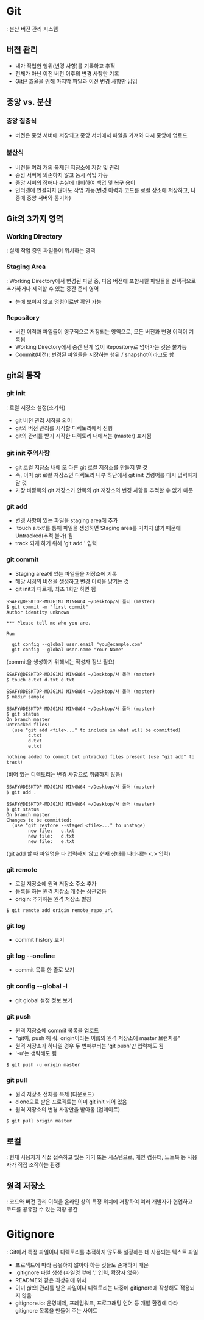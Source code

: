 # Git

: 분산 버전 관리 시스템



## 버전 관리

- 내가 작업한 행위(변경 사항)를 기록하고 추적
- 전체가 아닌 이전 버전 이후의 변경 사항만 기록
- Git은 효율을 위해 마지막 파일과 이전 변경 사항만 남김



## 중앙 vs. 분산

### 중앙 집중식

- 버전은 중앙 서버에 저장되고 중앙 서버에서 파일을 가져와 다시 중앙에 업로드

### 분산식

- 버전을 여러 개의 복제된 저장소에 저장 및 관리
- 중앙 서버에 의존하지 않고 동시 작업 가능
- 중앙 서버의 장애나 손실에 대비하여 백업 및 복구 용이
- 인터넷에 연결되지 않아도 작업 가능(변경 이력과 코드를 로컬 장소에 저장하고, 나중에 중앙 서버와 동기화)



## Git의 3가지 영역

### Working Directory

: 실제 작업 중인 파일들이 위치하는 영역

### Staging Area

: Working Directory에서 변경된 파일 중, 다음 버전에 포함시킬 파일들을 선택적으로 추가하거나 제외할 수 있는 중간 준비 영역

- 눈에 보이지 않고 명령어로만 확인 가능

### Repository

- 버전 이력과 파일들이 영구적으로 저장되는 영역으로, 모든 버전과 변경 이력이 기록됨
- Working Directory에서 중간 단계 없이 Repository로 넘어가는 것은 불가능
- Commit(버전): 변경된 파일들을 저장하는 행위 / snapshot이라고도 함



## git의 동작

### git init

: 로컬 저장소 설정(초기화)

- git 버전 관리 시작을 의미
- git의 버전 관리를 시작할 디렉토리에서 진행
- git의 관리를 받기 시작한 디렉토리 내에서는 (master) 표시됨

### git init 주의사항

- git 로컬 저장소 내에 또 다른 git 로컬 저장소를 만들지 말 것
- 즉, 이미 git 로컬 저장소인 디렉토리 내부 하단에서 git init 명령어를 다시 입력하지 말 것
- 가장 바깥쪽의  git 저장소가 안쪽의 git 저장소의 변경 사항을 추적할 수 없기 때문

### git add

- 변경 사항이 있는 파일을 staging area에 추가
- 'touch a.txt'를 통해 파일을 생성하면 Staging area를 거치지 않기 때문에 Untracked(추적 불가) 됨
- track 되게 하기 위해 'git add <file>' 입력

### git commit

- Staging area에 있는 파일들을 저장소에 기록
- 해당 시점의 버전을 생성하고 변경 이력을 남기는 것
- git init과 다르게, 최초 1회만 하면 됨

```
SSAFY@DESKTOP-MDJG1NJ MINGW64 ~/Desktop/새 폴더 (master)
$ git commit -m "first commit"
Author identity unknown

*** Please tell me who you are.

Run

  git config --global user.email "you@example.com"
  git config --global user.name "Your Name"
```
(commit을 생성하기 위해서는 작성자 정보 필요)
```
SSAFY@DESKTOP-MDJG1NJ MINGW64 ~/Desktop/새 폴더 (master)
$ touch c.txt d.txt e.txt

SSAFY@DESKTOP-MDJG1NJ MINGW64 ~/Desktop/새 폴더 (master)
$ mkdir sample

SSAFY@DESKTOP-MDJG1NJ MINGW64 ~/Desktop/새 폴더 (master)
$ git status
On branch master
Untracked files:
  (use "git add <file>..." to include in what will be committed)
        c.txt
        d.txt
        e.txt

nothing added to commit but untracked files present (use "git add" to track)
```
(비어 있는 디렉토리는 변경 사항으로 취급하지 않음)
```
SSAFY@DESKTOP-MDJG1NJ MINGW64 ~/Desktop/새 폴더 (master)
$ git add .

SSAFY@DESKTOP-MDJG1NJ MINGW64 ~/Desktop/새 폴더 (master)
$ git status
On branch master
Changes to be committed:
  (use "git restore --staged <file>..." to unstage)
        new file:   c.txt
        new file:   d.txt
        new file:   e.txt
```
(git add 할 때 파일명을 다 입력하지 않고 현재 상태를 나타내는 <.> 입력)

### git remote

- 로컬 저장소에 원격 저장소 주소 추가
- 등록을 하는 원격 저장소 개수는 상관없음
- origin: 추가하는 원격 저장소 별칭

```
$ git remote add origin remote_repo_url
```

### git log

- commit history 보기

### git log --oneline

- commit 목록 한 줄로 보기

### git config --global -l

- git global 설정 정보 보기

### git push

- 원격 저장소에 commit 목록을 업로드
- "git아, push 해 줘. origin이라는 이름의 원격 저장소에 master 브랜치를"
- 원격 저장소가 하나일 경우 두 번째부터는 'git push'만 입력해도 됨
- '-u'는 생략해도 됨

```
$ git push -u origin master
```

### git pull

- 원격 저장소 전체를 복제 (다운로드)
- clone으로 받은 프로젝트는 이미 git init 되어 있음
- 원격 저장소의 변경 사항만을 받아옴 (업데이트) 

```
$ git pull origin master
```



## 로컬

: 현재 사용자가 직접 접속하고 있는 기기 또는 시스템으로, 개인 컴퓨터, 노트북 등 사용자가 직접 조작하는 환경



## 원격 저장소

: 코드와 버전 관리 이력을 온라인 상의 특정 위치에 저장하여 여러 개발자가 협업하고 코드를 공유할 수 있는 저장 공간



# Gitignore

: Git에서 특정 파일이나 디렉토리를 추적하지 않도록 설정하는 데 사용되는 텍스트 파일

- 프로젝트에 따라 공유하지 않아야 하는 것들도 존재하기 때문
- .gitignore 파일 생성 (파일명 앞에 '.' 입력, 확장자 없음)
- README와 같은 최상위에 위치
- 이미 git의 관리를 받은 파일이나 디렉토리는 나중에 gitignore에 작성해도 적용되지 않음
- gitignore.io: 운영체제, 프레임워크, 프로그래밍 언어 등 개발 환경에 다라 gitignore 목록을 만들어 주는 사이트
